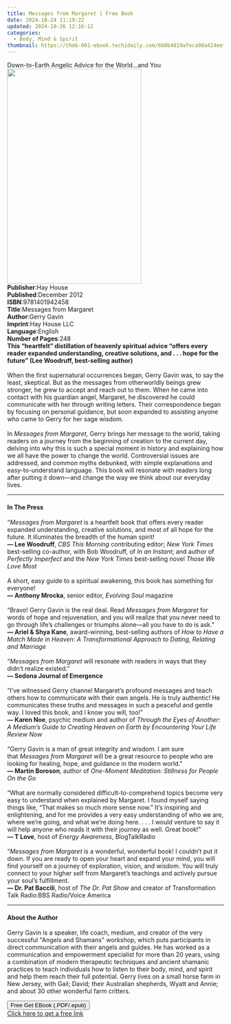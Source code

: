 ```yaml
---
title: Messages from Margaret | Free Book
date: 2024-10-24 11:19:22
updated: 2024-10-26 12:16:12
categories:
  - Body, Mind & Spirit
thumbnail: https://thmb-001-ebook.techidaily.com/6b0b4819afeca98a424eef13da067f4cee11e69ec53d06b2f6c25e1c875de0f0.jpg
---
```

<main id="book-container">
  <div class="flex flex-col">
    <div class="book-brief flex-1 py-6 px-4 sm:p-6 md:py-10 md:px-8">
      <!-- brief-->
      <div class="book-brief-main">
        Down-to-Earth Angelic Advice for the World...and You
      </div>
    </div>
    <div
      class="book-meta-info flex-1 grid gap-4 col-start-1 col-end-3 row-start-1 sm:mb-6 sm:grid-cols-4 lg:gap-6 lg:col-start-2 lg:row-end-6 lg:row-span-6 lg:mb-0"
    >
      <div
        class="book-meta-info-left place-content-center mt-4 p-4 text-sm leading-6 col-start-2 col-span-2 dark:text-slate-400"
      >
        <img
          class="w-full h-500 object-cover rounded-lg sm:h-255 sm:col-span-2 lg:col-span-full"
          src="https://img-001-ebook.techidaily.com/83a53522687830db0d192be194265a4eda5b6db6582864d218eccd4bafe6f146.jpg"
          alt=""
          width="312"
          height="500"
        />
      </div>
      <div
        class="book-meta-info-right mt-2 col-start-1 row-start-2 col-span-3 self-center"
      >
        <!-- meta data  -->
        <div class="flex flex-col px-4 md:px-8">
          <div class="flex-1">
            <strong>Publisher</strong>:<span class="px-2">Hay House</span>
          </div>
          <div class="flex-1">
            <strong>Published</strong>:<span class="px-2">December 2012</span>
          </div>
          <div class="flex-1">
            <strong>ISBN</strong>:<span class="px-2">9781401942458</span>
          </div>
          <div class="flex-1">
            <strong>Title</strong>:<span class="px-2"
              >Messages from Margaret</span
            >
          </div>
          <div class="flex-1">
            <strong>Author</strong>:<span class="px-2">Gerry Gavin</span>
          </div>
          <div class="flex-1">
            <strong>Imprint</strong>:<span class="px-2">Hay House LLC</span>
          </div>
          <div class="flex-1">
            <strong>Language</strong>:<span class="px-2">English</span>
          </div>
          <div class="flex-1">
            <strong>Number of Pages</strong>:<span class="px-2">248</span>
          </div>
        </div>
      </div>
    </div>
    <div class="book-description flex-1 py-6 px-4 sm:p-6 md:py-10 md:px-8">
      <div class="book-description-main">
        <div accordion-content="" id="description">
          <b
            >This “heartfelt” distillation of heavenly spiritual advice “offers
            every reader expanded understanding, creative solutions, and . . .
            hope for the future” (Lee Woodruff, best-selling author)</b
          ><br />
          &nbsp;<br />
          When the first supernatural occurrences began, Gerry Gavin was, to say
          the least, skeptical. But as the messages from otherworldly beings
          grew stronger, he grew to accept and reach out to them. When he came
          into contact with his guardian angel, Margaret, he discovered he could
          communicate with her through writing letters. Their correspondence
          began by focusing on personal guidance, but soon expanded to assisting
          anyone who came to Gerry for her sage wisdom.<br />
          &nbsp;<br />
          In <i>Messages from Margaret,</i> Gerry brings her message to the
          world, taking readers on a journey from the beginning of creation to
          the current day, delving into why this is such a special moment in
          history and explaining how we all have the power to change the world.
          Controversial issues are addressed, and common myths debunked, with
          simple explanations and easy-to-understand language. This book will
          resonate with readers long after putting it down—and change the way we
          think about our everyday lives.
        </div>
        <div class="accordion-fader"></div>
      </div>
    </div>
    <div class="book-excerpts flex-1 py-6 px-4 sm:p-6 md:py-10 md:px-8">
      <!-- excerpts-->
      <div class="book-excerpts-main">
        <hr />
        <h4 class="placeholder placeholder-heading">
          <span>In The Press</span>
        </h4>
        <p>
          “<i>Messages from Margaret</i> is a heartfelt book that offers every
          reader expanded understanding, creative solutions, and most of all
          hope for the future. It illuminates the breadth of the human
          spirit!<br /><b>— Lee Woodruff</b>,&nbsp;<i>CBS This Morning</i>
          contributing editor; <i>New York Times</i> best-selling co-author,
          with Bob Woodruff, of <i>In an Instant</i>; and author of
          <i>Perfectly Imperfect&nbsp;</i>and the
          <i>New York Times </i>best-selling novel <i>Those We Love Most</i
          ><br /><br />A short, easy guide to a spiritual awakening, this book
          has something for everyone!<br /><b>— Anthony Mrocka</b>,&nbsp;senior
          editor, <i>Evolving Soul </i>magazine<br /><br />“Bravo! Gerry Gavin
          is the real deal. Read <i>Messages from Margaret</i> for words of hope
          and rejuvenation, and you will realize that you never need to go
          through life’s challenges or triumphs alone—all you have to do is
          ask.”<br /><b>— Ariel &amp; Shya Kane</b>, award-winning, best-selling
          authors of
          <i
            >How to Have a Match Made in Heaven: A Transformational Approach to
            Dating, Relating and Marriage<br /></i
          ><br />“<i>Messages from Margaret</i> will resonate with readers in
          ways that they didn’t realize existed.”<br /><b
            >— Sedona Journal of Emergence</b
          ><br /><br />“I’ve witnessed Gerry channel Margaret’s profound
          messages and teach others how to communicate with their own angels. He
          is truly authentic! He communicates these truths and messages in such
          a peaceful and gentle way. I loved this book, and I know you will,
          too!”<br /><b>— Karen Noe</b>, psychic medium and author of
          <i
            >Through the Eyes of Another: A Medium’s Guide to Creating Heaven on
            Earth by Encountering Your Life Review Now<br /></i
          ><br />“Gerry Gavin is a man of great integrity and wisdom. I am sure
          that&nbsp;<i>Messages from Margaret</i> will be a great resource to
          people who are looking for healing, hope, and guidance in the modern
          world.”<br /><b>— Martin Boroson</b>,&nbsp;author of
          <i>One-Moment Meditation: Stillness for People On the Go</i
          ><br /><br />“What are normally considered difficult-to-comprehend
          topics become very easy to understand when explained by Margaret. I
          found myself saying things like, “That makes so much more sense now.”
          It’s inspiring and enlightening, and for me provides a very easy
          understanding of who we are, where we’re going, and what we’re doing
          here. . . . I would venture to say it will help anyone who reads it
          with their journey as well. Great book!”<br /><b>— T Love</b
          >,&nbsp;host of<i> Energy Awareness</i>, BlogTalkRadio<br /><br />“<i
            >Messages from Margaret</i
          >
          is a wonderful, wonderful book! I couldn’t put it down. If you are
          ready to open your heart and expand your mind, you will find yourself
          on a journey of exploration, vision, and wisdom. You will truly
          connect to your higher self from Margaret’s teachings and actively
          pursue your soul’s fulfillment. <br /><b>— Dr. Pat Baccili</b>, host
          of<i> The Dr. Pat Show </i>and creator of&nbsp;Transformation Talk
          Radio:BBS Radio/Voice America
        </p>
      </div>
    </div>
    <div class="book-about-author flex-1 py-6 px-4 sm:p-6 md:py-10 md:px-8">
      <!-- about author-->
      <div class="book-main-author-main">
        <hr />
        <h4 class="placeholder placeholder-heading">
          <span>About the Author</span>
        </h4>
        <p>
          Gerry Gavin is a speaker, life coach, medium, and creator of the very
          successful "Angels and Shamans" workshop, which puts participants in
          direct communication with their angels and guides. He has worked as a
          communication and empowerment specialist for more than 20 years, using
          a combination of modern therapeutic techniques and ancient shamanic
          practices to teach individuals how to listen to their body, mind, and
          spirit and help them reach their full potential. Gerry lives on a
          small horse farm in New Jersey, with Gail; David; their Australian
          shepherds, Wyatt and Annie; and about 30 other wonderful farm
          critters.
        </p>
      </div>
    </div>
    <div class="book-free-get flex-1 py-6 px-4 sm:p-6 md:py-10 md:px-8">
      <button
        id="btn-free-get"
        class="bg-blue-500 hover:bg-blue-700 text-white font-bold py-2 px-4 rounded"
      >
        Free Get EBook (.PDF/.epub)
      </button>
      <div id="countdown-display" class="px-2 text-lg mt-2"></div>
      <a
        id="free-link"
        class="hidden bg-blue-500 hover:bg-blue-700 text-white font-bold py-2 px-4 rounded"
        href="https://www.ebooks.com/en-us/book/96316950/messages-from-margaret/gerry-gavin/"
        target="_blank"
        >Click here to get a free link</a
      >
    </div>
    <script>
      let countdownTime = 0;
      let countdownInterval = null;
      document
        .getElementById('btn-free-get')
        .addEventListener('click', startCountdown);
      function startCountdown() {
        countdownTime = new Date().getTime() + 60000 * 3;
        countdownInterval = setInterval(updateCountdown, 1000);
        document.getElementById('btn-free-get').disabled = true;
        document
          .getElementById('btn-free-get')
          .classList.add('bg-gray-500', 'cursor-not-allowed');
      }
      function updateCountdown() {
        let currentTime = new Date().getTime();
        let timeLeft = countdownTime - currentTime;
        let secondsLeft = Math.floor(timeLeft / 1000);
        document.getElementById('countdown-display').innerHTML =
          `Remaining time: ${secondsLeft} seconds.`;
        if (secondsLeft <= 0) {
          clearInterval(countdownInterval);
          document.getElementById('btn-free-get').classList.add('hidden');
          document.getElementById('free-link').classList.remove('hidden');
          document.getElementById('countdown-display').innerHTML = '';
        }
      }
    </script>
  </div>
</main>
